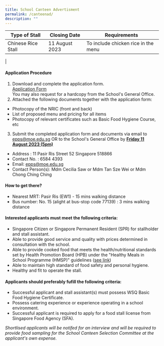 ```yaml
---
title: School Canteen Advertisment
permalink: /canteenad/
description: ""
---
```

| **Type of Stall** | Closing Date | Requirements |
| -------- | -------- | -------- |
| Chinese Rice Stall | 11 August 2023 | To include chicken rice in the menu     |
| 

#### Application Procedure
1. Download and complete the application form. <br>[Application Form](/files/canappbf7.pdf)<br>You may also request for a hardcopy from the School's General Office.
2. Attached the following documents together with the application form:
* Photocopy of the NRIC (front and back)
* List of proposed menu and pricing for all items
* Photocopy of relevant certificates such as Basic Food Hygiene Course, etc
3. Submit the completed application form and documents via email to [epps@moe.edu.sg](epps@moe.edu.sg) OR to the School's General Office by **<u>Friday 11 August 2023 (5pm)</u>**
* Address : 11 Pasir Ris Street 52 Singapore 518866
* Contact No. : 6584 4393
* Email: epps@moe.edu.sg
* Contact Person(s): Mdm Cecilia Saw or Mdm Tan Sze Wei or Mdm Chong Ching Ching

#### How to get there?
* Nearest MRT: Pasir Ris (EW1) - 15 mins walking distance
* Bus number: No. 15 (alight at bus-stop code 77139) : 3 mins walking distance

#### Interested applicants must meet the following criteria:
* Singapore Citizen or Singapore Permanent Resident (SPR) for stallholder and stall assistant.
* Able to provide good service amd quality with prices determined in consultation with the school.
* Able to provide cooked food that meets the health/nutritional standards set by Health Promotion Board (HPB) under the "Healthy Meals in School Programme (HMSP)" guidelines ([see link](https://www.hpb.gov.sg/schools/school-programmes/healthy-meals-in-schools-programme))
* Able to maintain high standard of food safety and personal hygiene.
* Healthy and fit to operate the stall.


#### Applicants should preferably fufill the following criteria:
* Successful applicant and stall assistant(s) must possess WSQ Basic Food Hygiene Certificate.
* Possess catering experience or experience operating in a school environment.
* Successful applicant is required to apply for a food stall license from Singapore Food Agency (SFA).

*Shortlised applicants will be notifed for an interview and will be required to provide food sampling for the School Canteen Selection Committee at the applicant's own expense.*